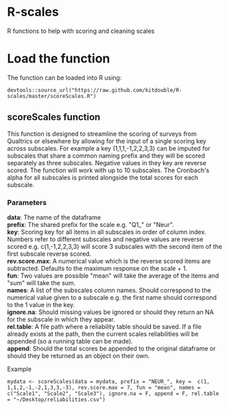 # R-scales
R functions to help with scoring and cleaning scales

# Load the function

The function can be loaded into R using:

`devtools::source_url("https://raw.github.com/kitdouble/R-scales/master/scoreScales.R")`



## scoreScales function

This function is designed to streamline the scoring of surveys from Qualtrics or elsewhere by allowing for the input of a single scoring key across subscales. For example a key (1,1,1,-1,2,2,3,3) can be imputed for subscales that share a common naming prefix and they will be scored separately as three subscales. Negative values in they key are reverse scored. The function will work with up to 10 subscales. The Cronbach's alpha for all subscales is printed alongside the total scores for each subscale.


### Parameters

**data**: The name of the dataframe    
**prefix**: The shared prefix for the scale e.g. "Q1_" or "Neur".   
**key**: Scoring key for all items in all subscales in order of column index. Numbers refer to different subscales and negative values are reverse scored e.g. c(1,-1,2,2,3,3) will score 3 subscales with the second item of the first subscale reverse scored.   
**rev.score.max**: A numerical value which is the reverse scored items are subtracted. Defaults to the maximum response on the scale + 1.    
**fun**: Two values are possible "mean" will take the average of the items and "sum" will take the sum.   
**names**: A list of the subscales column names. Should correspond to the numerical value given to a subscale e.g. the first name should correspond to the 1 value in the key.   
**ignore.na**: Should missing values be ignored or should they return an NA for the subscale in which they appear.   
**rel.table**: A file path where a reliability table should be saved. If a file already exists at the path, then the current scales reliabilities will be appended (so a running table can be made).    
**append**: Should the total scores be appended to the original dataframe or should they be returned as an object on their own.   

Example

`mydata <- scoreScales(data = mydata, prefix = "NEUR_", key =  c(1, 1,1,2,-1,-2,1,3,3,-3), rev.score.max = 7, fun = "mean", names = c("Scale1", "Scale2", "Scale3"), ignore.na = F, append = F, rel.table = "~/Desktop/reliabilities.csv")`
